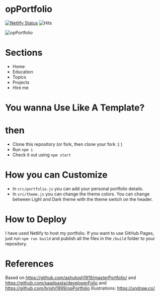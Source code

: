 # opPortfolio

[![Netlify Status](https://api.netlify.com/api/v1/badges/afea2508-00ca-464f-8f63-a4283928fc0f/deploy-status)](https://app.netlify.com/sites/hriship/deploys)
![Hits](https://hitcounter.pythonanywhere.com/count/tag.svg?url=https%3A%2F%2Fgithub.com%2FHrishi1999%2FopPortfolio)

![opPortfolio](/images/portfolio.gif)

# Sections

- Home
- Education
- Topics
- Projects
- Hire me

# You wanna Use Like A Template?
# then
- Clone this repository (or fork, then clone your fork :) )
- Run `npm i`
- Check it out using `npm start`

# How you can Customize

- In `src/portfolio.js` you can add your personal portfolio details.
- In `src/theme.js` you can change the theme colors. You can change between Light and Dark theme with the theme switch on the header.

# How to Deploy

I have used Netlify to host my portfolio. If you want to use GitHub Pages, just run `npm run build` and publish all the files in the `/build` folder to your repository.

# References

Based on https://github.com/ashutosh1919/masterPortfolio/ and https://github.com/saadpasta/developerFolio and https://github.com/hrishi1999/opPortfolio
Illustrations: https://undraw.co/

